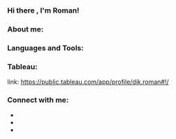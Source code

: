 ### Hi there , I'm Roman!

### About me:



### Languages and Tools:

### Tableau:
link: https://public.tableau.com/app/profile/dik.roman#!/
### Connect with me:
- [VK]: (https://vk.com/id249902766)
- [LinkedIn]:(https://www.linkedin.com/in/dikroman/)
- [Facebook (Meta)]:(https://www.facebook.com/roman.dikarev.18)
